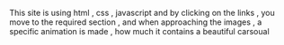 This site is using html , css , javascript and by clicking on the links , you move to the required
section , and when approaching the images , a specific animation is made , how much it contains a beautiful
carsoual
